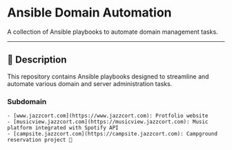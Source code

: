 # Ansible Domain Automation

A collection of Ansible playbooks to automate domain management tasks.

-----

## 📖 Description

This repository contains Ansible playbooks designed to streamline and automate various domain and server administration tasks.

### Subdomain
    - [www.jazzcort.com](https://www.jazzcort.com): Protfolio website
    - [musicview.jazzcort.com](https://musicview.jazzcort.com): Music platform integrated with Spotify API
    - [campsite.jazzcort.com](https://campsite.jazzcort.com): Campground reservation project 🚧



